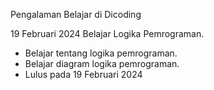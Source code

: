 Pengalaman Belajar di Dicoding

19 Februari 2024
Belajar Logika Pemrograman.
* Belajar tentang logika pemrograman.
* Belajar diagram logika pemrograman.
* Lulus pada 19 Februari 2024

